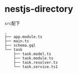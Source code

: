# nestjs-directory
`src`配下
```
.
├── app.module.ts
├── main.ts
├── schema.gql
└── task
    ├── task.model.ts
    ├── task.module.ts
    ├── task.resolver.ts
    └── task.service.ts1
```
